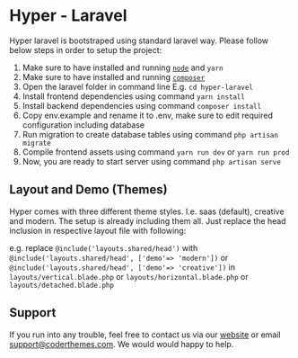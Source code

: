 # Hyper - Laravel

Hyper laravel is bootstraped using standard laravel way. Please follow below steps in order to setup the project:

1. Make sure to have installed and running [`node`](https://nodejs.org/) and `yarn`
2. Make sure to have installed and running [`composer`](https://getcomposer.org/)
3. Open the laravel folder in command line E.g. `cd hyper-laravel`
4. Install frontend dependencies using command `yarn install`
5. Install backend dependencies using command `composer install`
6. Copy env.example and rename it to .env, make sure to edit required configuration including database
7. Run migration to create database tables using command `php artisan migrate`
8. Compile frontend assets using command `yarn run dev` or `yarn run prod`
9. Now, you are ready to start server using command `php artisan serve`



## Layout and Demo (Themes)
Hyper comes with three different theme styles. I.e. saas (default), creative and modern. The setup is already including them all. Just replace the head inclusion in respective layout file with following:

e.g. replace `@include('layouts.shared/head')` with `@include('layouts.shared/head', ['demo'=> 'modern'])` or `@include('layouts.shared/head', ['demo'=> 'creative'])` in `layouts/vertical.blade.php` or `layouts/horizontal.blade.php` or `layouts/detached.blade.php`

## Support

If you run into any trouble, feel free to contact us via our [website](https://coderthemes.com) or email [support@coderthemes.com](mailto:support@coderthemes.com). We would would happy to help.
